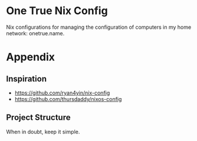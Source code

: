 
# One True Nix Config

Nix configurations for managing the configuration of computers in my home network: onetrue.name.

# Appendix

## Inspiration

* https://github.com/ryan4yin/nix-config
* https://github.com/thursdaddy/nixos-config

## Project Structure

When in doubt, keep it simple.
